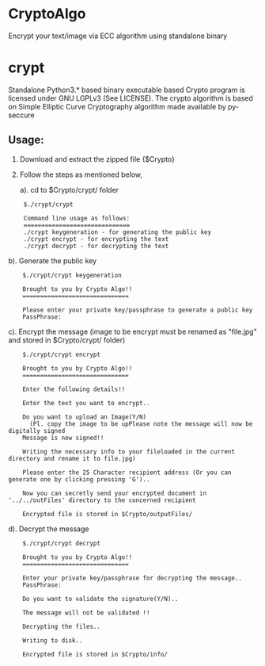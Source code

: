 # CryptoAlgo
Encrypt your text/image via ECC algorithm using standalone binary

# crypt

Standalone Python3.* based binary executable based Crypto program is licensed under GNU LGPLv3 (See LICENSE). The crypto algorithm is based on Simple Elliptic Curve Cryptography algorithm made available by py-seccure

Usage:
----------

1. Download and extract the zipped file {$Crypto}
2. Follow the steps as mentioned below,

	a). cd to $Crypto/crypt/ folder
      
        $./crypt/crypt

        Command line usage as follows:
        ==============================
        ./crypt keygeneration - for generating the public key
        ./crypt encrypt - for encrypting the text
        ./crypt decrypt - for decrypting the text
  
  b). Generate the public key
        
        $./crypt/crypt keygeneration
          
        Brought to you by Crypto Algo!!
        ==============================
    
        Please enter your private key/passphrase to generate a public key
        PassPhrase:

 
  c). Encrypt the message (image to be encrypt must be renamed as "file.jpg" and stored in $Crypto/crypt/ folder)
    
        $./crypt/crypt encrypt
        
        Brought to you by Crypto Algo!!
        ==============================

        Enter the following details!!

        Enter the text you want to encrypt..
        
        Do you want to upload an Image(Y/N)  
          (Pl. copy the image to be upPlease note the message will now be digitally signed
        Message is now signed!!

        Writing the necessary info to your fileloaded in the current directory and rename it to file.jpg)
 
        Please enter the 25 Character recipient address (Or you can generate one by clicking pressing 'G')..
                
        Now you can secretly send your encrypted document in '../../outFiles' directory to the concerned recipient

        Encrypted file is stored in $Crypto/outputFiles/ 
  
  d). Decrypt the message
    
        $./crypt/crypt decrypt
        
        Brought to you by Crypto Algo!!
        ==============================
        
        Enter your private key/passphrase for decrypting the message..
        PassPhrase:
        
        Do you want to validate the signature(Y/N)..
        
        The message will not be validated !!

        Decrypting the files..

        Writing to disk..
        
        Encrypted file is stored in $Crypto/info/      
  
